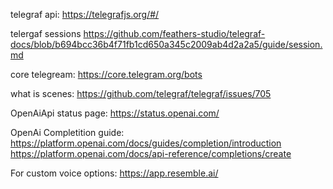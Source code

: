 telegraf api: https://telegrafjs.org/#/

telergaf sessions https://github.com/feathers-studio/telegraf-docs/blob/b694bcc36b4f71fb1cd650a345c2009ab4d2a2a5/guide/session.md

core telegream: https://core.telegram.org/bots

what is scenes: https://github.com/telegraf/telegraf/issues/705

OpenAiApi status page: https://status.openai.com/

OpenAi Completition guide: https://platform.openai.com/docs/guides/completion/introduction
https://platform.openai.com/docs/api-reference/completions/create

For custom voice options: https://app.resemble.ai/
